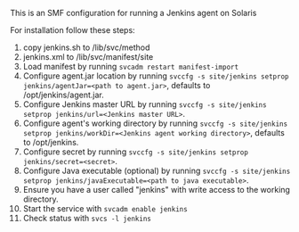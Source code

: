 This is an SMF configuration for running a Jenkins agent on Solaris

For installation follow these steps:

1. copy jenkins.sh to /lib/svc/method
2. jenkins.xml to /lib/svc/manifest/site
3. Load manifest by running `svcadm restart manifest-import`
4. Configure agent.jar location by running `svccfg -s site/jenkins setprop jenkins/agentJar=<path to agent.jar>`, defaults to /opt/jenkins/agent.jar.
5. Configure Jenkins master URL by running `svccfg -s site/jenkins setprop jenkins/url=<Jenkins master URL>`.
6. Configure agent's working directory by running `svccfg -s site/jenkins setprop jenkins/workDir=<Jenkins agent working directory>`, defaults to /opt/jenkins.
7. Configure secret by running `svccfg -s site/jenkins setprop jenkins/secret=<secret>`.
8. Configure Java executable (optional) by running `svccfg -s site/jenkins setprop jenkins/javaExecutable=<path to java executable>`.
8. Ensure you have a user called "jenkins" with write access to the working directory.
9. Start the service with `svcadm enable jenkins`
10. Check status with `svcs -l jenkins`
